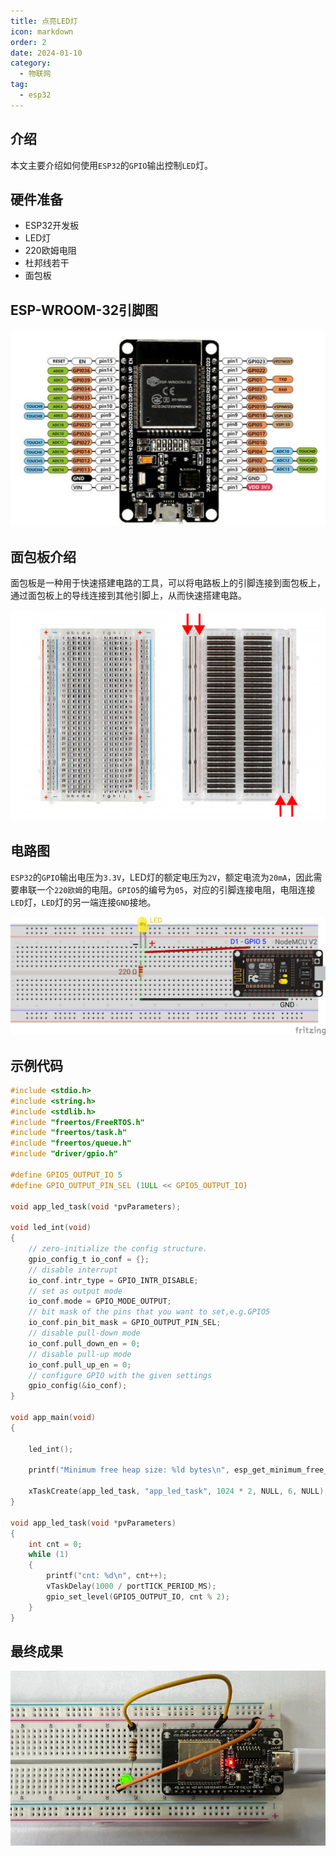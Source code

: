 ```yaml
---
title: 点亮LED灯
icon: markdown
order: 2
date: 2024-01-10
category:
  - 物联网
tag:
  - esp32
---
```


## 介绍

本文主要介绍如何使用`ESP32`的`GPIO`输出控制`LED`灯。

## 硬件准备

- ESP32开发板
- LED灯
- 220欧姆电阻
- 杜邦线若干
- 面包板

## ESP-WROOM-32引脚图

![esp-wroom-32](./assets/images/esp-wroom-32.png)

## 面包板介绍

面包板是一种用于快速搭建电路的工具，可以将电路板上的引脚连接到面包板上，通过面包板上的导线连接到其他引脚上，从而快速搭建电路。

![breadboard](./assets/images/breadboard.png)

## 电路图

`ESP32`的`GPIO`输出电压为`3.3V`，LED灯的额定电压为`2V`，额定电流为`20mA`，因此需要串联一个`220欧姆`的电阻。`GPIO5`的编号为`05`，对应的引脚连接电阻，电阻连接`LED`灯，`LED`灯的另一端连接`GND`接地。

![示例电路图](./assets/images/led-circuit-diagram.png)

## 示例代码

```c
#include <stdio.h>
#include <string.h>
#include <stdlib.h>
#include "freertos/FreeRTOS.h"
#include "freertos/task.h"
#include "freertos/queue.h"
#include "driver/gpio.h"

#define GPIO5_OUTPUT_IO 5
#define GPIO_OUTPUT_PIN_SEL (1ULL << GPIO5_OUTPUT_IO)

void app_led_task(void *pvParameters);

void led_int(void)
{
    // zero-initialize the config structure.
    gpio_config_t io_conf = {};
    // disable interrupt
    io_conf.intr_type = GPIO_INTR_DISABLE;
    // set as output mode
    io_conf.mode = GPIO_MODE_OUTPUT;
    // bit mask of the pins that you want to set,e.g.GPIO5
    io_conf.pin_bit_mask = GPIO_OUTPUT_PIN_SEL;
    // disable pull-down mode
    io_conf.pull_down_en = 0;
    // disable pull-up mode
    io_conf.pull_up_en = 0;
    // configure GPIO with the given settings
    gpio_config(&io_conf);
}

void app_main(void)
{

    led_int();

    printf("Minimum free heap size: %ld bytes\n", esp_get_minimum_free_heap_size());

    xTaskCreate(app_led_task, "app_led_task", 1024 * 2, NULL, 6, NULL);
}

void app_led_task(void *pvParameters)
{
    int cnt = 0;
    while (1)
    {
        printf("cnt: %d\n", cnt++);
        vTaskDelay(1000 / portTICK_PERIOD_MS);
        gpio_set_level(GPIO5_OUTPUT_IO, cnt % 2);
    }
}
```

## 最终成果

![点亮LED灯](./assets/images/led-success.png)
